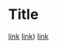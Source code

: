 # Title

[link](https://www.example.com/(parenthesis))
[link](https://www.example.com/(parenthesis)))
[link](https://www.example.com/(par(en)thesis))